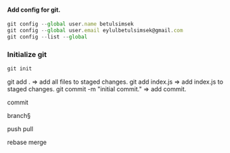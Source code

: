 #### Add config for git.

```javascript
git config --global user.name betulsimsek
git config --global user.email eylulbetulsimsek@gmail.com
git config --list --global
```


### Initialize git

```javascript
git init
```



git add . => add all files to staged changes.
git add index.js => add index.js to staged changes.
git commit -m "initial commit." => add commit.







commit 

branch§


push 
pull 

rebase
merge